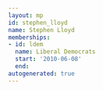 ```yaml
---
layout: mp
id: stephen_lloyd
name: Stephen Lloyd
memberships:
- id: ldem
  name: Liberal Democrats
  start: '2010-06-08'
  end: 
autogenerated: true
---
```

